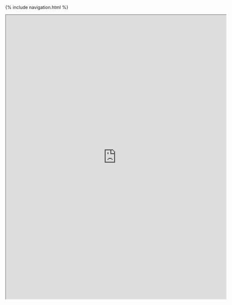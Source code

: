 {% include navigation.html %}

<iframe height="900px" width="700px" src="https://replit.com/@MahimaKrovvidy/mahima_indiv-1?lite=true#main.py"></iframe>
